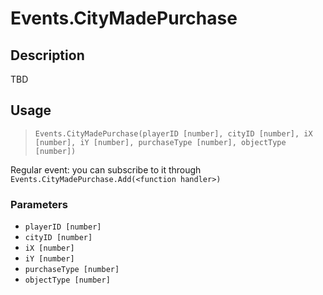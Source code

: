 # Events.CityMadePurchase
## Description
TBD

## Usage
> `Events.CityMadePurchase(playerID [number], cityID [number], iX [number], iY [number], purchaseType [number], objectType [number])`

Regular event: you can subscribe to it through `Events.CityMadePurchase.Add(<function handler>)`

### Parameters
- `playerID [number]`
- `cityID [number]`
- `iX [number]`
- `iY [number]`
- `purchaseType [number]`
- `objectType [number]`